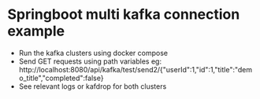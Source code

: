 # Springboot multi kafka connection example
- Run the kafka clusters using docker compose 
- Send GET requests using path variables eg: http://localhost:8080/api/kafka/test/send2/{"userId":1,"id":1,"title":"demo_title","completed":false}
- See relevant logs or kafdrop for both clusters
